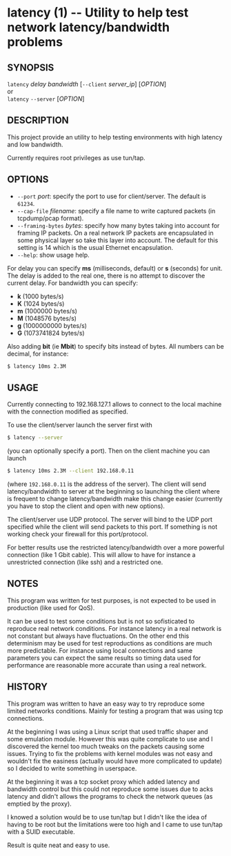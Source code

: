latency (1) -- Utility to help test network latency/bandwidth problems
======================================================================

## SYNOPSIS

  `latency` *delay* *bandwidth* [`--client` *server_ip*] [*OPTION*]  
or  
  `latency` `--server` [*OPTION*]

## DESCRIPTION

This project provide an utility to help testing environments
with high latency and low bandwidth.

Currently requires root privileges as use tun/tap.

## OPTIONS

  * `--port` *port*:
    specify the port to use for client/server.
    The default is `61234`.
  * `--cap-file` *filename*:
    specify a file name to write captured packets (in tcpdump/pcap format).
  * `--framing-bytes` *bytes*:
    specify how many bytes taking into account for framing IP packets.
    On a real network IP packets are encapsulated in some physical layer so
    take this layer into account. The default for this setting is 14 which is
    the usual Ethernet encapsulation.
  * `--help`:
    show usage help.

For delay you can specify **ms** (milliseconds, default) or **s**
(seconds) for unit. The delay is added to the real one, there is no
attempt to discover the current delay.
For bandwidth you can specify:

 * **k** (1000 bytes/s)
 * **K** (1024 bytes/s)
 * **m** (1000000 bytes/s)
 * **M** (1048576 bytes/s)
 * **g** (1000000000 bytes/s)
 * **G** (1073741824 bytes/s)

Also adding **bit** (ie **Mbit**) to specify bits instead of
bytes.
All numbers can be decimal, for instance:


```bash
$ latency 10ms 2.3M
```

## USAGE

Currently connecting to 192.168.127.1 allows to connect to
the local machine with the connection modified as specified.

To use the client/server launch the server first with

```bash
$ latency --server
```

(you can optionally specify a port). Then on the client machine
you can launch

```bash
$ latency 10ms 2.3M --client 192.168.0.11
```

(where `192.168.0.11` is the address of the server). The client
will send latency/bandwidth to server at the beginning so launching
the client where is frequent to change latency/bandwidth make this
change easier (currently you have to stop the client and open with
new options).

The client/server use UDP protocol. The server will bind to the UDP
port specified while the client will send packets to this port. If
something is not working check your firewall for this port/protocol.

For better results use the restricted latency/bandwidth over a more
powerful connection (like 1 Gbit cable). This will allow to have for
instance a unrestricted connection (like ssh) and a restricted one.

## NOTES

This program was written for test purposes, is not expected to be
used in production (like used for QoS).

It can be used to test some conditions but is not so sofisticated
to reproduce real network conditions. For instance latency in a real
network is not constant but always have fluctuations.
On the other end this determinism may be used for test reproductions
as conditions are much more predictable.
For instance using local connections and same parameters you can
expect the same results so timing data used for performance are
reasonable more accurate than using a real network.

## HISTORY

This program was written to have an easy way to try reproduce some
limited networks conditions. Mainly for testing a program that was
using tcp connections.

At the beginning I was using a Linux script that used traffic shaper
and some emulation module.
However this was quite complicate to use and I discovered the kernel
too much tweaks on the packets causing some issues.
Trying to fix the problems with kernel modules was not easy and
wouldn't fix the easiness (actually would have more complicated to
update) so I decided to write something in userspace.

At the beginning it was a tcp socket proxy which added latency and
bandwidth control but this could not reproduce some issues due to
acks latency and didn't allows the programs to check the network
queues (as emptied by the proxy).

I knowed a solution would be to use tun/tap but I didn't like the
idea of having to be root but the limitations were too high and I
came to use tun/tap with a SUID executable.

Result is quite neat and easy to use.
